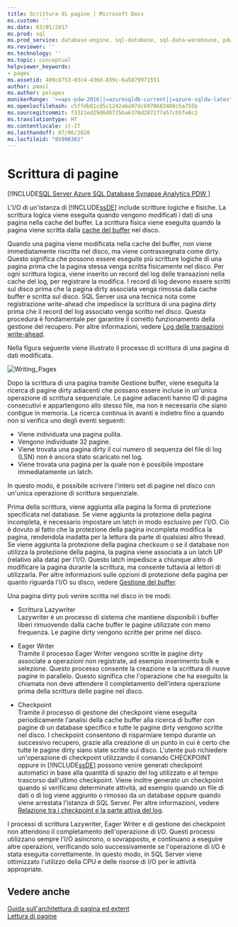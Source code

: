 ```yaml
---
title: Scrittura di pagine | Microsoft Docs
ms.custom: ''
ms.date: 03/01/2017
ms.prod: sql
ms.prod_service: database-engine, sql-database, sql-data-warehouse, pdw
ms.reviewer: ''
ms.technology: ''
ms.topic: conceptual
helpviewer_keywords:
- pages
ms.assetid: 409c8753-03c4-436d-839c-6a5879971551
author: pmasl
ms.author: pelopes
monikerRange: '>=aps-pdw-2016||=azuresqldb-current||=azure-sqldw-latest||>=sql-server-2016||=sqlallproducts-allversions||>=sql-server-linux-2017||=azuresqldb-mi-current'
ms.openlocfilehash: c5ffdb81cd5c1242a6a97dcb978683488c5a755b
ms.sourcegitcommit: f3321ed29d6d8725ba6378d207277a57cb5fe8c2
ms.translationtype: HT
ms.contentlocale: it-IT
ms.lasthandoff: 07/06/2020
ms.locfileid: "85998302"
---
```

# <a name="writing-pages"></a>Scrittura di pagine
[!INCLUDE[SQL Server Azure SQL Database Synapse Analytics PDW ](../includes/applies-to-version/sql-asdb-asdbmi-asa-pdw.md)]

L'I/O di un'istanza di [!INCLUDE[ssDE](../includes/ssde-md.md)] include scritture logiche e fisiche. La scrittura logica viene eseguita quando vengono modificati i dati di una pagina nella cache del buffer. La scrittura fisica viene eseguita quando la pagina viene scritta dalla [cache del buffer](../relational-databases/memory-management-architecture-guide.md) nel disco.

Quando una pagina viene modificata nella cache del buffer, non viene immediatamente riscritta nel disco, ma viene contrassegnata come dirty. Questo significa che possono essere eseguite più scritture logiche di una pagina prima che la pagina stessa venga scritta fisicamente nel disco. Per ogni scrittura logica, viene inserito un record del log delle transazioni nella cache del log, per registrare la modifica. I record di log devono essere scritti sul disco prima che la pagina dirty associata venga rimossa dalla cache buffer e scritta sul disco. SQL Server usa una tecnica nota come registrazione write-ahead che impedisce la scrittura di una pagina dirty prima che il record del log associato venga scritto nel disco. Questa procedura è fondamentale per garantire il corretto funzionamento della gestione del recupero. Per altre informazioni, vedere [Log delle transazioni write-ahead](../relational-databases/sql-server-transaction-log-architecture-and-management-guide.md).

Nella figura seguente viene illustrato il processo di scrittura di una pagina di dati modificata.

![Writing_Pages](../relational-databases/media/writing-pages.gif)

Dopo la scrittura di una pagina tramite Gestione buffer, viene eseguita la ricerca di pagine dirty adiacenti che possano essere incluse in un'unica operazione di scrittura sequenziale. Le pagine adiacenti hanno ID di pagina consecutivi e appartengono allo stesso file, ma non è necessario che siano contigue in memoria. La ricerca continua in avanti e indietro fino a quando non si verifica uno degli eventi seguenti:

 * Viene individuata una pagina pulita.
 * Vengono individuate 32 pagine.
 * Viene trovata una pagina dirty il cui numero di sequenza del file di log (LSN) non è ancora stato scaricato nel log.
 * Viene trovata una pagina per la quale non è possibile impostare immediatamente un latch.

In questo modo, è possibile scrivere l'intero set di pagine nel disco con un'unica operazione di scrittura sequenziale. 

Prima della scrittura, viene aggiunta alla pagina la forma di protezione specificata nel database. Se viene aggiunta la protezione della pagina incompleta, è necessario impostare un latch in modo esclusivo per l'I/O. Ciò è dovuto al fatto che la protezione della pagina incompleta modifica la pagina, rendendola inadatta per la lettura da parte di qualsiasi altro thread. Se viene aggiunta la protezione della pagina checksum o se il database non utilizza la protezione della pagina, la pagina viene associata a un latch UP (relativo alla data) per l'I/O. Questo latch impedisce a chiunque altro di modificare la pagina durante la scrittura, ma consente tuttavia ai lettori di utilizzarla. Per altre informazioni sulle opzioni di protezione della pagina per quanto riguarda l'I/O su disco, vedere [Gestione del buffer](../relational-databases/memory-management-architecture-guide.md).

Una pagina dirty può venire scritta nel disco in tre modi: 

* Scrittura Lazywriter   
 Lazywriter è un processo di sistema che mantiene disponibili i buffer liberi rimuovendo dalla cache buffer le pagine utilizzate con meno frequenza. Le pagine dirty vengono scritte per prime nel disco. 

* Eager Writer   
 Tramite il processo Eager Writer vengono scritte le pagine dirty associate a operazioni non registrate, ad esempio inserimento bulk e selezione. Questo processo consente la creazione e la scrittura di nuove pagine in parallelo. Questo significa che l'operazione che ha eseguito la chiamata non deve attendere il completamento dell'intera operazione prima della scrittura delle pagine nel disco.

* Checkpoint   
 Tramite il processo di gestione dei checkpoint viene eseguita periodicamente l'analisi della cache buffer alla ricerca di buffer con pagine di un database specifico e tutte le pagine dirty vengono scritte nel disco. I checkpoint consentono di risparmiare tempo durante un successivo recupero, grazie alla creazione di un punto in cui è certo che tutte le pagine dirty siano state scritte sul disco. L'utente può richiedere un'operazione di checkpoint utilizzando il comando CHECKPOINT oppure in [!INCLUDE[ssDE](../includes/ssde-md.md)] possono venire generati checkpoint automatici in base alla quantità di spazio del log utilizzato e al tempo trascorso dall'ultimo checkpoint. Viene inoltre generato un checkpoint quando si verificano determinate attività, ad esempio quando un file di dati o di log viene aggiunto o rimosso da un database oppure quando viene arrestata l'istanza di SQL Server. Per altre informazioni, vedere [Relazione tra i checkpoint e la parte attiva del log](../relational-databases/sql-server-transaction-log-architecture-and-management-guide.md).

I processi di scrittura Lazywriter, Eager Writer e di gestione dei checkpoint non attendono il completamento dell'operazione di I/O. Questi processi utilizzano sempre l'I/O asincrono, o sovrapposto, e continuano a eseguire altre operazioni, verificando solo successivamente se l'operazione di I/O è stata eseguita correttamente. In questo modo, in SQL Server viene ottimizzato l'utilizzo della CPU e delle risorse di I/O per le attività appropriate.

## <a name="see-also"></a>Vedere anche
[Guida sull'architettura di pagina ed extent](../relational-databases/pages-and-extents-architecture-guide.md)   
 [Lettura di pagine](../relational-databases/reading-pages.md)
